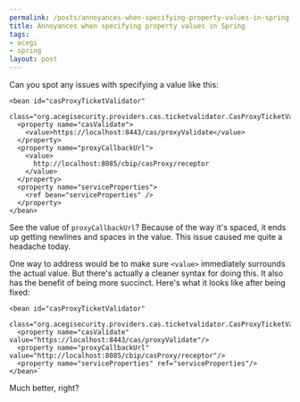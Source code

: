 ```yaml
--- 
permalink: /posts/annoyances-when-specifying-property-values-in-spring.html
title: Annoyances when specifying property values in Spring
tags: 
- acegi
- spring
layout: post
---
```

Can you spot any issues with specifying a value like this:

    <bean id="casProxyTicketValidator" 
       class="org.acegisecurity.providers.cas.ticketvalidator.CasProxyTicketValidator">
      <property name="casValidate">
        <value>https://localhost:8443/cas/proxyValidate</value>
      </property>
      <property name="proxyCallbackUrl">
        <value>
          http://localhost:8085/cbip/casProxy/receptor
        </value>
      </property>
      <property name="serviceProperties">
        <ref bean="serviceProperties" />
      </property>
    </bean>

See the value of `proxyCallbackUrl`? Because of the way it's spaced, it ends up getting newlines and spaces in the value. This issue caused me quite a headache today.

One way to address would be to make sure `<value>` immediately surrounds the actual value. But there's actually a cleaner syntax for doing this. It also has the benefit of being more succinct. Here's what it looks like after being fixed:

    <bean id="casProxyTicketValidator"
         class="org.acegisecurity.providers.cas.ticketvalidator.CasProxyTicketValidator">
      <property name="casValidate" value="https://localhost:8443/cas/proxyValidate"/>
      <property name="proxyCallbackUrl" value="http://localhost:8085/cbip/casProxy/receptor"/>
      <property name="serviceProperties" ref="serviceProperties"/>
    </bean>`

Much better, right?